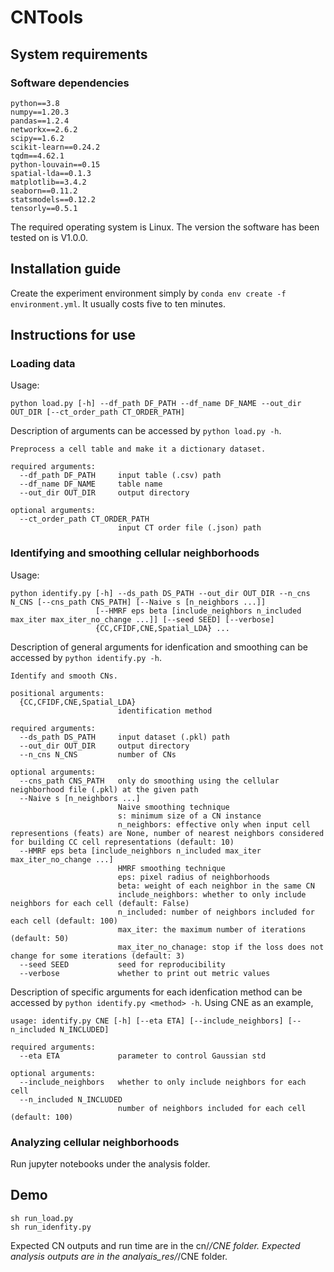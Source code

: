 # CNTools

## System requirements
### Software dependencies
```
python==3.8
numpy==1.20.3
pandas==1.2.4
networkx==2.6.2
scipy==1.6.2
scikit-learn==0.24.2
tqdm==4.62.1
python-louvain==0.15
spatial-lda==0.1.3
matplotlib==3.4.2
seaborn==0.11.2
statsmodels==0.12.2
tensorly==0.5.1
```
The required operating system is Linux. The version the software has been tested on is V1.0.0.

## Installation guide
Create the experiment environment simply by ```conda env create -f environment.yml```. It usually costs five to ten minutes.

## Instructions for use

### Loading data
Usage:
```
python load.py [-h] --df_path DF_PATH --df_name DF_NAME --out_dir OUT_DIR [--ct_order_path CT_ORDER_PATH]
```
Description of arguments can be accessed by ```python load.py -h```.
```
Preprocess a cell table and make it a dictionary dataset.

required arguments:
  --df_path DF_PATH     input table (.csv) path
  --df_name DF_NAME     table name
  --out_dir OUT_DIR     output directory

optional arguments:
  --ct_order_path CT_ORDER_PATH
                        input CT order file (.json) path
```

### Identifying and smoothing cellular neighborhoods
Usage:
```
python identify.py [-h] --ds_path DS_PATH --out_dir OUT_DIR --n_cns N_CNS [--cns_path CNS_PATH] [--Naive s [n_neighbors ...]]
                   [--HMRF eps beta [include_neighbors n_included max_iter max_iter_no_change ...]] [--seed SEED] [--verbose]
                   {CC,CFIDF,CNE,Spatial_LDA} ...
```
Description of general arguments for idenfication and smoothing can be accessed by ```python identify.py -h```.
```
Identify and smooth CNs.

positional arguments:
  {CC,CFIDF,CNE,Spatial_LDA}
                        identification method

required arguments:
  --ds_path DS_PATH     input dataset (.pkl) path
  --out_dir OUT_DIR     output directory
  --n_cns N_CNS         number of CNs

optional arguments:
  --cns_path CNS_PATH   only do smoothing using the cellular neighborhood file (.pkl) at the given path
  --Naive s [n_neighbors ...]
                        Naive smoothing technique
                        s: minimum size of a CN instance
                        n_neighbors: effective only when input cell representions (feats) are None, number of nearest neighbors considered for building CC cell representations (default: 10)
  --HMRF eps beta [include_neighbors n_included max_iter max_iter_no_change ...]
                        HMRF smoothing technique
                        eps: pixel radius of neighborhoods
                        beta: weight of each neighbor in the same CN
                        include_neighbors: whether to only include neighbors for each cell (default: False)
                        n_included: number of neighbors included for each cell (default: 100)
                        max_iter: the maximum number of iterations (default: 50)
                        max_iter_no_chanage: stop if the loss does not change for some iterations (default: 3)
  --seed SEED           seed for reproducibility
  --verbose             whether to print out metric values
```
Description of specific arguments for each idenfication method can be accessed by ```python identify.py <method> -h```. Using CNE as an example,
```
usage: identify.py CNE [-h] [--eta ETA] [--include_neighbors] [--n_included N_INCLUDED]

required arguments:
  --eta ETA             parameter to control Gaussian std

optional arguments:
  --include_neighbors   whether to only include neighbors for each cell
  --n_included N_INCLUDED
                        number of neighbors included for each cell (default: 100)
```

### Analyzing cellular neighborhoods
Run jupyter notebooks under the analysis folder.

## Demo
```
sh run_load.py
sh run_idenfity.py
```
Expected CN outputs and run time are in the cn/*/CNE folder. Expected analysis outputs are in the analyais_res/*/CNE folder.
